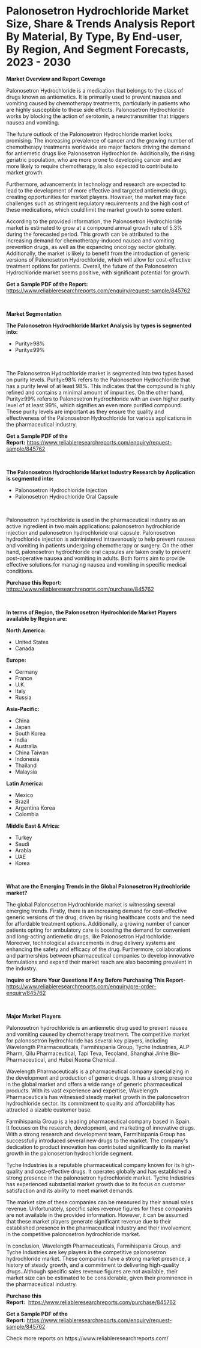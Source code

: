 <p><h1>Palonosetron Hydrochloride Market Size, Share & Trends Analysis Report By Material, By Type, By End-user, By Region, And Segment Forecasts, 2023 - 2030</h1></p><p><strong>Market Overview and Report Coverage</strong></p>
<p><p>Palonosetron Hydrochloride is a medication that belongs to the class of drugs known as antiemetics. It is primarily used to prevent nausea and vomiting caused by chemotherapy treatments, particularly in patients who are highly susceptible to these side effects. Palonosetron Hydrochloride works by blocking the action of serotonin, a neurotransmitter that triggers nausea and vomiting.</p><p>The future outlook of the Palonosetron Hydrochloride market looks promising. The increasing prevalence of cancer and the growing number of chemotherapy treatments worldwide are major factors driving the demand for antiemetic drugs like Palonosetron Hydrochloride. Additionally, the rising geriatric population, who are more prone to developing cancer and are more likely to require chemotherapy, is also expected to contribute to market growth.</p><p>Furthermore, advancements in technology and research are expected to lead to the development of more effective and targeted antiemetic drugs, creating opportunities for market players. However, the market may face challenges such as stringent regulatory requirements and the high cost of these medications, which could limit the market growth to some extent.</p><p>According to the provided information, the Palonosetron Hydrochloride market is estimated to grow at a compound annual growth rate of 5.3% during the forecasted period. This growth can be attributed to the increasing demand for chemotherapy-induced nausea and vomiting prevention drugs, as well as the expanding oncology sector globally. Additionally, the market is likely to benefit from the introduction of generic versions of Palonosetron Hydrochloride, which will allow for cost-effective treatment options for patients. Overall, the future of the Palonosetron Hydrochloride market seems positive, with significant potential for growth.</p></p>
<p><strong>Get a Sample PDF of the Report:</strong> <a href="https://www.reliableresearchreports.com/enquiry/request-sample/845762">https://www.reliableresearchreports.com/enquiry/request-sample/845762</a></p>
<p>&nbsp;</p>
<p><strong>Market Segmentation</strong></p>
<p><strong>The Palonosetron Hydrochloride Market Analysis by types is segmented into:</strong></p>
<p><ul><li>Purity≥98%</li><li>Purity≥99%</li></ul></p>
<p>&nbsp;</p>
<p><p>The Palonosetron Hydrochloride market is segmented into two types based on purity levels. Purity≥98% refers to the Palonosetron Hydrochloride that has a purity level of at least 98%. This indicates that the compound is highly refined and contains a minimal amount of impurities. On the other hand, Purity≥99% refers to Palonosetron Hydrochloride with an even higher purity level of at least 99%, which signifies an even more purified compound. These purity levels are important as they ensure the quality and effectiveness of the Palonosetron Hydrochloride for various applications in the pharmaceutical industry.</p></p>
<p><strong>Get a Sample PDF of the Report:</strong>&nbsp;<a href="https://www.reliableresearchreports.com/enquiry/request-sample/845762">https://www.reliableresearchreports.com/enquiry/request-sample/845762</a></p>
<p>&nbsp;</p>
<p><strong>The Palonosetron Hydrochloride Market Industry Research by Application is segmented into:</strong></p>
<p><ul><li>Palonosetron Hydrochloride Injection</li><li>Palonosetron Hydrochloride Oral Capsule</li></ul></p>
<p>&nbsp;</p>
<p><p>Palonosetron hydrochloride is used in the pharmaceutical industry as an active ingredient in two main applications: palonosetron hydrochloride injection and palonosetron hydrochloride oral capsule. Palonosetron hydrochloride injection is administered intravenously to help prevent nausea and vomiting in patients undergoing chemotherapy or surgery. On the other hand, palonosetron hydrochloride oral capsules are taken orally to prevent post-operative nausea and vomiting in adults. Both forms aim to provide effective solutions for managing nausea and vomiting in specific medical conditions.</p></p>
<p><strong>Purchase this Report:</strong>&nbsp; <a href="https://www.reliableresearchreports.com/purchase/845762">https://www.reliableresearchreports.com/purchase/845762</a></p>
<p>&nbsp;</p>
<p><strong>In terms of Region, the Palonosetron Hydrochloride Market Players available by Region are:</strong></p>
<p>
    <p> <strong> North America: </strong>
        <ul>
            <li>United States</li>
            <li>Canada</li>
        </ul>
        </p> 
    <p> <strong> Europe: </strong>
        <ul>
            <li>Germany</li>
            <li>France</li>
            <li>U.K.</li>
            <li>Italy</li>
            <li>Russia</li>
        </ul>
        </p> 
    <p> <strong> Asia-Pacific: </strong>
        <ul>
            <li>China</li>
            <li>Japan</li>
            <li>South Korea</li>
            <li>India</li>
            <li>Australia</li>
            <li>China Taiwan</li>
            <li>Indonesia</li>
            <li>Thailand</li>
            <li>Malaysia</li>
        </ul>
        </p> 
    <p> <strong> Latin America: </strong>
        <ul>
            <li>Mexico</li>
            <li>Brazil</li>
            <li>Argentina Korea</li>
            <li>Colombia</li>
        </ul>
        </p> 
    <p> <strong> Middle East & Africa: </strong>
        <ul>
            <li>Turkey</li>
            <li>Saudi</li>
            <li>Arabia</li>
            <li>UAE</li>
            <li>Korea</li>
        </ul>
    </p>
    </p>
<p>&nbsp;</p>
<p><strong>What are the Emerging Trends in the Global Palonosetron Hydrochloride market?</strong></p>
<p><p>The global Palonosetron Hydrochloride market is witnessing several emerging trends. Firstly, there is an increasing demand for cost-effective generic versions of the drug, driven by rising healthcare costs and the need for affordable treatment options. Additionally, a growing number of cancer patients opting for ambulatory care is boosting the demand for convenient and long-acting antiemetic drugs, like Palonosetron Hydrochloride. Moreover, technological advancements in drug delivery systems are enhancing the safety and efficacy of the drug. Furthermore, collaborations and partnerships between pharmaceutical companies to develop innovative formulations and expand their market reach are also becoming prevalent in the industry.</p></p>
<p><strong>Inquire or Share Your Questions If Any Before Purchasing This Report</strong>- <a href="https://www.reliableresearchreports.com/enquiry/pre-order-enquiry/845762">https://www.reliableresearchreports.com/enquiry/pre-order-enquiry/845762</a></p>
<p>&nbsp;</p>
<p><strong>Major Market Players</strong></p>
<p><p>Palonosetron hydrochloride is an antiemetic drug used to prevent nausea and vomiting caused by chemotherapy treatment. The competitive market for palonosetron hydrochloride has several key players, including Wavelength Pharmaceuticals, Farmihispania Group, Tyche Industries, ALP Pharm, Qilu Pharmaceutical, Tapi Teva, Tecoland, Shanghai Jinhe Bio-Pharmaceutical, and Hubei Nuona Chemical.</p><p>Wavelength Pharmaceuticals is a pharmaceutical company specializing in the development and production of generic drugs. It has a strong presence in the global market and offers a wide range of generic pharmaceutical products. With its vast experience and expertise, Wavelength Pharmaceuticals has witnessed steady market growth in the palonosetron hydrochloride sector. Its commitment to quality and affordability has attracted a sizable customer base.</p><p>Farmihispania Group is a leading pharmaceutical company based in Spain. It focuses on the research, development, and marketing of innovative drugs. With a strong research and development team, Farmihispania Group has successfully introduced several new drugs to the market. The company's dedication to product innovation has contributed significantly to its market growth in the palonosetron hydrochloride segment.</p><p>Tyche Industries is a reputable pharmaceutical company known for its high-quality and cost-effective drugs. It operates globally and has established a strong presence in the palonosetron hydrochloride market. Tyche Industries has experienced substantial market growth due to its focus on customer satisfaction and its ability to meet market demands.</p><p>The market size of these companies can be measured by their annual sales revenue. Unfortunately, specific sales revenue figures for these companies are not available in the provided information. However, it can be assumed that these market players generate significant revenue due to their established presence in the pharmaceutical industry and their involvement in the competitive palonosetron hydrochloride market.</p><p>In conclusion, Wavelength Pharmaceuticals, Farmihispania Group, and Tyche Industries are key players in the competitive palonosetron hydrochloride market. These companies have a strong market presence, a history of steady growth, and a commitment to delivering high-quality drugs. Although specific sales revenue figures are not available, their market size can be estimated to be considerable, given their prominence in the pharmaceutical industry.</p></p>
<p><strong>Purchase this Report:</strong>&nbsp;&nbsp;<a href="https://www.reliableresearchreports.com/purchase/845762">https://www.reliableresearchreports.com/purchase/845762</a></p>
<p></p>
<p><strong>Get a Sample PDF of the Report:</strong>&nbsp;<a href="https://www.reliableresearchreports.com/enquiry/request-sample/845762">https://www.reliableresearchreports.com/enquiry/request-sample/845762</a></p>
<p>Check more reports on https://www.reliableresearchreports.com/</p>